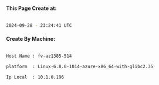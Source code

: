 
   
#### This Page Create at:

```bash

2024-09-28 - 23:24:41 UTC

```

#### Create By Machine:

```bash

Host Name : fv-az1385-514

platform  : Linux-6.8.0-1014-azure-x86_64-with-glibc2.35

Ip Local  : 10.1.0.196

```

